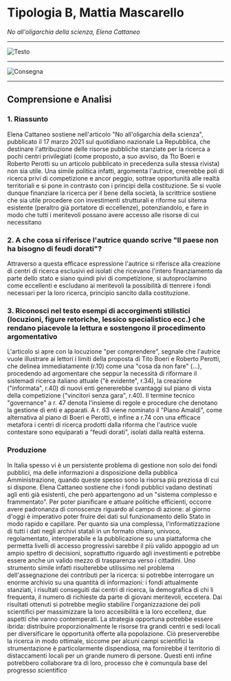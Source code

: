 # Tipologia B, Mattia Mascarello
*No all'oligarchia della scienza, Elena Cattaneo*

---

![Testo](https://i.imgur.com/Hs86Tlz.jpg)

---
![Consegna](https://i.imgur.com/gT3Uvsu.jpg)

---


## Comprensione e Analisi

### 1. Riassunto
Elena Cattaneo sostiene nell'articolo "No all'oligarchia della scienza", pubblicato il 17 marzo 2021 sul quotidiano nazionale La Repubblica, che destinare l'attribuzione delle risorse pubbliche stanziate per la ricerca a pochi centri privilegiati (come proposto, a suo avviso, da Tto Boeri e Roberto Perotti su un articolo pubblicato in precedenza sulla stessa rivista) non sia utile.
Una simile politica infatti, argomenta l'autrice, creerebbe poli di ricerca privi di competizione e ancor peggio, sottrae opportunità alle realtà territoriali e si pone in contrasto con i principi della costituzione.
Se si vuole dunque finanziare la ricerca per il bene della società, la scrittrice sostiene che sia utile procedere con investimenti strutturali e riforme sul sitema esistente (peraltro già portatore di eccellenze), potenziandolo, e fare in modo che tutti i meritevoli possano avere accesso alle risorse di cui necessitano

### 2. A che cosa si riferisce l'autrice quando scrive "Il paese non ha bisogno di feudi dorati"?
Attraverso a questa efficace espressione l'autrice si riferisce alla creazione di centri di ricerca esclusivi ed isolati che ricevano l'intero finanziamento da parte dello stato e siano quindi pivi di competizione, si autoproclamino come eccellenti e escludano ai meritevoli la possibilità di ttenrere i fondi necessari per la loro ricerca, principio  sancito dalla costituzione.

### 3. Riconosci nel testo esempi di accorgimenti stilistici (locuzioni, figure retoriche, lessico specialistico ecc.) che rendano piacevole la lettura e sostengono il procedimento argomentativo

L'articolo si apre con la locuzione "per comprendere", segnale che l'autrice vuole illustrare ai lettori i limiti della proposta di Tito Boeri e Roberto Perotti, che delinea immediatamente (r.10) come una "cosa da non fare" (...),  procedendo ad argomentare che seppur la necessità di riformare il sistemadi ricerca italiano  attuale ("è evidente", r.34), la creazione ("informata", r.40) di nuovi enti genererebbe svantaggi sul piano di vista della competizione ("vincitori senza gara", r.40).
Il termine tecnico "governance" a r. 47 denota l'insieme di regole e procedure che denotano la gestione di enti e apparati.
A r. 63 viene nominato il "Piano Amaldi", come alternativa al piano di Boeri e Perotti, e infine a r.74 con una efficace metafora i centri di ricerca prodotti dalla riforma che l'autrice vuole contestare sono equiparati a "feudi dorati", isolati dalla realtà esterna.

### Produzione
 In Italia spesso vi è un persistente problema di gestione non solo dei fondi pubblici, ma delle informazioni a disposizione della pubblica Amministrazione, quando queste spesso sono la risorsa più preziosa di cui si dispone.
Elena Cattaneo sostiene che i fondi pubblici vadano destinati agli enti già esistenti, che però appartengono ad un "sistema complesso e frammentato".
Per poter pianificare e attuare politiche efficienti, occorre avere padronanza di conoscenze riguardo al campo di azione: al giorno d'oggi è imperativo poter fruire dei dati sul funzionamento dello Stato in modo rapido e capillare.
Per quanto sia una complessa, l'informatizzazione di tutti i dati negli archivi statali in un formato chiaro, univoco, regolamentato, interoperabile e la pubblicazione su una piattaforma che permetta livelli di accesso progressivi sarebbe il più valido appoggio ad un ampio spettro di decisioni, soprattutto riguardo agli investimenti e potrebbe essere anche un valido mezzo di trasparenza verso i cittadini.
Uno strumento simile infatti risulterebbe utilissimo nel problema dell'assegnazione dei contributi per la ricerca: si potrebbe interrogare un enorme archivio su una quantità di informazioni: i fondi attualmente stanziati, i risultati conseguiti dai centri di ricerca, la demografica di chi li frequenta, il numero di richieste da parte di giovani meritevoli, eccetera.
Dai risultati ottenuti si potrebbe meglio stabilire l'organizzazione dei poli scientifici per massimizzare la loro accesibilità e la loro eccellenz, due aspetti che vanno contemperati.
La strategia opportuna potrebbe essere ibrida: distribuire proporzionalmente le risorse tra grandi centri e sedi locali per diversificare le opportunità offerte alla popolazione.
Ciò preserverebbe la ricerca in modo ottimale, siccome per alcuni campi scientifici la strumentazione è particolarmente dispendiosa, ma fornirebbe il territorio di distaccamenti locali per un grande numero di persone.
Questi enti infine potrebbero collaborare tra di loro, processo che è comunqula base del progresso scientifico
<!--stackedit_data:
eyJoaXN0b3J5IjpbMTg5MjMyOTg3OSwxODI1OTUxNzYsODY3ND
kzMDM2LDEyMDM0MTU1NiwtMTUxOTk1NTczMywtNTg4MDA3NDk0
LDE4MjM2OTM2NzcsLTMyOTY5NDAzOCw4NDMwOTAyNzIsLTQwOT
I2MzA3NSwtMTMzNjI1NTY0OCwtNDQ1NjQwODMzLC03NzA3MDMz
MDUsMTA0NzMxMjg4MywtMTMxMzQwODEwM119
-->